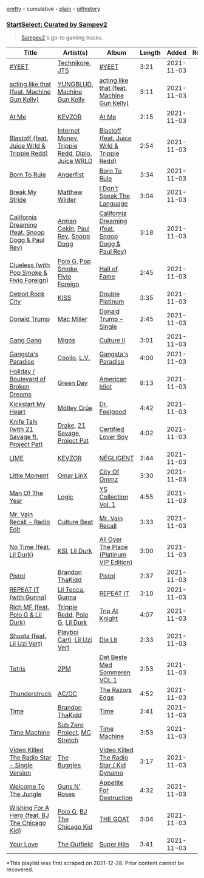 [pretty](/playlists/pretty/37i9dQZF1DX1xEPBKyoFUz.md) - cumulative - [plain](/playlists/plain/37i9dQZF1DX1xEPBKyoFUz) - [githistory](https://github.githistory.xyz/mackorone/spotify-playlist-archive/blob/main/playlists/plain/37i9dQZF1DX1xEPBKyoFUz)

### [StartSelect: Curated by Sampev2](https://open.spotify.com/playlist/1v1TyFBHU1O66sj35Jjlr3)

> <a href="https://www.twitch.tv/sampev2">Sampev2</a>'s go\-to gaming tracks.

| Title | Artist(s) | Album | Length | Added | Removed |
|---|---|---|---|---|---|
| [\#YEET](https://open.spotify.com/track/1m4a0UgyDVze3erZyH7im4) | [Technikore](https://open.spotify.com/artist/45mQUJrPyctvf2IhkVE0ym), [JTS](https://open.spotify.com/artist/1n9qeXgQufKhjWdgKFd3no) | [\#YEET](https://open.spotify.com/album/6EFK1xLkQnHBHJQDfz30BG) | 3:21 | 2021-11-03 |  |
| [acting like that \(feat\. Machine Gun Kelly\)](https://open.spotify.com/track/6PxNpy8jOjyZ8aGCD58LpW) | [YUNGBLUD](https://open.spotify.com/artist/6Ad91Jof8Niiw0lGLLi3NW), [Machine Gun Kelly](https://open.spotify.com/artist/6TIYQ3jFPwQSRmorSezPxX) | [acting like that \(feat\. Machine Gun Kelly\)](https://open.spotify.com/album/3RjX0PnYherdDTp2MWq0G1) | 3:11 | 2021-11-03 |  |
| [At Me](https://open.spotify.com/track/1YN04xz1MVqlRp5Oltkl6i) | [KEVZOR](https://open.spotify.com/artist/6E3uQqu3tML9MKdzxrIE7I) | [At Me](https://open.spotify.com/album/0fMfmcbUoLoZTfY5yCv7Ji) | 2:15 | 2021-11-03 |  |
| [Blastoff \(feat\. Juice Wrld & Trippie Redd\)](https://open.spotify.com/track/79vHcg0q40NY8PZ6Oyf0pA) | [Internet Money](https://open.spotify.com/artist/6MPCFvOQv5cIGfw3jODMF0), [Trippie Redd](https://open.spotify.com/artist/6Xgp2XMz1fhVYe7i6yNAax), [Diplo](https://open.spotify.com/artist/5fMUXHkw8R8eOP2RNVYEZX), [Juice WRLD](https://open.spotify.com/artist/4MCBfE4596Uoi2O4DtmEMz) | [Blastoff \(feat\. Juice Wrld & Trippie Redd\)](https://open.spotify.com/album/0YPVtDqEwrdXCD8TQgkEUd) | 2:54 | 2021-11-03 |  |
| [Born To Rule](https://open.spotify.com/track/59M6XSBTIleufOkw2d26GG) | [Angerfist](https://open.spotify.com/artist/4sQNUQjOYj9rV2sdfJ8laS) | [Born To Rule](https://open.spotify.com/album/4X73etcnkRxjYbDFhPbkH4) | 3:34 | 2021-11-03 |  |
| [Break My Stride](https://open.spotify.com/track/1mCsF9Tw4AkIZOjvZbZZdT) | [Matthew Wilder](https://open.spotify.com/artist/3bmFPbLMiLxtR9tFrTcKcP) | [I Don't Speak The Language](https://open.spotify.com/album/2coqGqbnSCAy740mClWesA) | 3:04 | 2021-11-03 |  |
| [California Dreaming \(feat\. Snoop Dogg & Paul Rey\)](https://open.spotify.com/track/5DOP9l0x4NvCIsS1tOGrre) | [Arman Cekin](https://open.spotify.com/artist/7vUJCRmF1if4uhMp2V3tRP), [Paul Rey](https://open.spotify.com/artist/5FjiYgLczmrP2j1gijAGWp), [Snoop Dogg](https://open.spotify.com/artist/7hJcb9fa4alzcOq3EaNPoG) | [California Dreaming \(feat\. Snoop Dogg & Paul Rey\)](https://open.spotify.com/album/0Hkb2Dvp5RkuVglYzrwG8y) | 3:18 | 2021-11-03 |  |
| [Clueless \(with Pop Smoke & Fivio Foreign\)](https://open.spotify.com/track/4CPcZHzSvIBM8AKhdHUwnL) | [Polo G](https://open.spotify.com/artist/6AgTAQt8XS6jRWi4sX7w49), [Pop Smoke](https://open.spotify.com/artist/0eDvMgVFoNV3TpwtrVCoTj), [Fivio Foreign](https://open.spotify.com/artist/14CHVeJGrR5xgUGQFV5BVM) | [Hall of Fame](https://open.spotify.com/album/7KSf6p0G0mZd7j60etVTwT) | 2:45 | 2021-11-03 |  |
| [Detroit Rock City](https://open.spotify.com/track/2jz6rWGqVCYsymwxGoaON4) | [KISS](https://open.spotify.com/artist/07XSN3sPlIlB2L2XNcTwJw) | [Double Platinum](https://open.spotify.com/album/7FNmV0xgcXHkXkAW2HRTFC) | 3:35 | 2021-11-03 |  |
| [Donald Trump](https://open.spotify.com/track/3uulVrxiI7iLTjOBZsaiF8) | [Mac Miller](https://open.spotify.com/artist/4LLpKhyESsyAXpc4laK94U) | [Donald Trump \- Single](https://open.spotify.com/album/6eFkuEfykAUpthUiUeu3zw) | 2:45 | 2021-11-03 |  |
| [Gang Gang](https://open.spotify.com/track/0KJEIWTEKMfBL2J7Sn3X5I) | [Migos](https://open.spotify.com/artist/6oMuImdp5ZcFhWP0ESe6mG) | [Culture II](https://open.spotify.com/album/5ZnasU3vhbAxJxUYNXeqOq) | 3:01 | 2021-11-03 |  |
| [Gangsta's Paradise](https://open.spotify.com/track/7lQWRAjyhTpCWFC0jmclT4) | [Coolio](https://open.spotify.com/artist/3y24n3XhZ96wgwRXjvS17T), [L.V.](https://open.spotify.com/artist/2LhsePRtgCo4THVKULQBL7) | [Gangsta's Paradise](https://open.spotify.com/album/0fYctMs4EvoEqzDh8Kmg5g) | 4:00 | 2021-11-03 |  |
| [Holiday / Boulevard of Broken Dreams](https://open.spotify.com/track/0MsrWnxQZxPAcov7c74sSo) | [Green Day](https://open.spotify.com/artist/7oPftvlwr6VrsViSDV7fJY) | [American Idiot](https://open.spotify.com/album/5dN7F9DV0Qg1XRdIgW8rke) | 8:13 | 2021-11-03 |  |
| [Kickstart My Heart](https://open.spotify.com/track/7GonnnalI2s19OCQO1J7Tf) | [Mötley Crüe](https://open.spotify.com/artist/0cc6vw3VN8YlIcvr1v7tBL) | [Dr\. Feelgood](https://open.spotify.com/album/6pL7kL9cOc0DpWCq6qJtxQ) | 4:42 | 2021-11-03 |  |
| [Knife Talk \(with 21 Savage ft\. Project Pat\)](https://open.spotify.com/track/2BcMwX1MPV6ZHP4tUT9uq6) | [Drake](https://open.spotify.com/artist/3TVXtAsR1Inumwj472S9r4), [21 Savage](https://open.spotify.com/artist/1URnnhqYAYcrqrcwql10ft), [Project Pat](https://open.spotify.com/artist/08Ld63UgKrJ0nZnCkzHtzc) | [Certified Lover Boy](https://open.spotify.com/album/3SpBlxme9WbeQdI9kx7KAV) | 4:02 | 2021-11-03 |  |
| [LIME](https://open.spotify.com/track/10g4q9bT6tjtYuQA6f4jnt) | [KEVZOR](https://open.spotify.com/artist/6E3uQqu3tML9MKdzxrIE7I) | [NÉGLIGENT](https://open.spotify.com/album/0f5BTNYUsEmDM1etkqLZ9q) | 2:44 | 2021-11-03 |  |
| [Little Moment](https://open.spotify.com/track/68hOYTya4zJ9h6YcZRs2D4) | [Omar LinX](https://open.spotify.com/artist/6fSNDuge2fLINdnCCbpZx6) | [City Of Ommz](https://open.spotify.com/album/0Euxe43ntcUcgXTqlV0PKd) | 3:30 | 2021-11-03 |  |
| [Man Of The Year](https://open.spotify.com/track/5U6HACLkmJFWvC75pnxPdw) | [Logic](https://open.spotify.com/artist/4xRYI6VqpkE3UwrDrAZL8L) | [YS Collection Vol\. 1](https://open.spotify.com/album/3UTazkAlLS4ZmVbIgJentC) | 4:55 | 2021-11-03 |  |
| [Mr\. Vain Recall \- Radio Edit](https://open.spotify.com/track/2JjDgorBAd8Er6IS5Weyok) | [Culture Beat](https://open.spotify.com/artist/0BZ3BHzfYwpd3k5TDnvAz8) | [Mr\. Vain Recall](https://open.spotify.com/album/2MbfEf37mAAu6LM5emtIIO) | 3:33 | 2021-11-03 |  |
| [No Time \(feat\. Lil Durk\)](https://open.spotify.com/track/1vicAuW47ccp1l5mYmaWi7) | [KSI](https://open.spotify.com/artist/1nzgtKYFckznkcVMR3Gg4z), [Lil Durk](https://open.spotify.com/artist/3hcs9uc56yIGFCSy9leWe7) | [All Over The Place \(Platinum VIP Edition\)](https://open.spotify.com/album/3WgAFg6y9jmNYLdC4xzHBF) | 3:00 | 2021-11-03 |  |
| [Pistol](https://open.spotify.com/track/3feJr3NFjEi5l6FeQz2iC7) | [Brandon ThaKidd](https://open.spotify.com/artist/4PSMGgQLpEIIeFJIpy8kT5) | [Pistol](https://open.spotify.com/album/1sFxIUZQjNaho9qH8freC3) | 2:37 | 2021-11-03 |  |
| [REPEAT IT \(with Gunna\)](https://open.spotify.com/track/21AJQhGZpujjZQXByZAXpr) | [Lil Tecca](https://open.spotify.com/artist/4Ga1P7PMIsmqEZqhYZQgDo), [Gunna](https://open.spotify.com/artist/2hlmm7s2ICUX0LVIhVFlZQ) | [REPEAT IT](https://open.spotify.com/album/0hTvuLmKKMWoBWgPPrpUKF) | 3:10 | 2021-11-03 |  |
| [Rich MF \(feat\. Polo G & Lil Durk\)](https://open.spotify.com/track/5KQxun2WxwDMsV7HCN2ONK) | [Trippie Redd](https://open.spotify.com/artist/6Xgp2XMz1fhVYe7i6yNAax), [Polo G](https://open.spotify.com/artist/6AgTAQt8XS6jRWi4sX7w49), [Lil Durk](https://open.spotify.com/artist/3hcs9uc56yIGFCSy9leWe7) | [Trip At Knight](https://open.spotify.com/album/2CKiKnlmneU5Lr0aQLB83Q) | 4:07 | 2021-11-03 |  |
| [Shoota \(feat\. Lil Uzi Vert\)](https://open.spotify.com/track/2BJSMvOGABRxokHKB0OI8i) | [Playboi Carti](https://open.spotify.com/artist/699OTQXzgjhIYAHMy9RyPD), [Lil Uzi Vert](https://open.spotify.com/artist/4O15NlyKLIASxsJ0PrXPfz) | [Die Lit](https://open.spotify.com/album/7dAm8ShwJLFm9SaJ6Yc58O) | 2:33 | 2021-11-03 |  |
| [Tetris](https://open.spotify.com/track/3JyXdfM541SDijbzUQxk4R) | [2PM](https://open.spotify.com/artist/2SWPwzY5BM9wE8c3anLu72) | [Det Beste Med Sommeren VOL 1](https://open.spotify.com/album/2EJZaU21ZxTrEhWXuFK1qp) | 2:53 | 2021-11-03 |  |
| [Thunderstruck](https://open.spotify.com/track/57bgtoPSgt236HzfBOd8kj) | [AC/DC](https://open.spotify.com/artist/711MCceyCBcFnzjGY4Q7Un) | [The Razors Edge](https://open.spotify.com/album/4vu7F6h90Br1ZtYYaqfITy) | 4:52 | 2021-11-03 |  |
| [Time](https://open.spotify.com/track/08lqC61UYaG5jtM0L9oRuM) | [Brandon ThaKidd](https://open.spotify.com/artist/4PSMGgQLpEIIeFJIpy8kT5) | [Time](https://open.spotify.com/album/2rRrBCKk56kHlSN2VUjmR7) | 2:41 | 2021-11-03 |  |
| [Time Machine](https://open.spotify.com/track/24Yh9vNFl3CXhdiRVRNZ7E) | [Sub Zero Project](https://open.spotify.com/artist/4f0OXMMSxr0r8Ztx6CdpAl), [MC Stretch](https://open.spotify.com/artist/6oIpax63yT9ajyekkcqv0L) | [Time Machine](https://open.spotify.com/album/6poLhdSD49CU6bNffCUFKF) | 3:53 | 2021-11-03 |  |
| [Video Killed The Radio Star \- Single Version](https://open.spotify.com/track/7nm8w9dMwTjlWDosdnxBSn) | [The Buggles](https://open.spotify.com/artist/057gc1fxmJ2vkctjQJ7Tal) | [Video Killed The Radio Star / Kid Dynamo](https://open.spotify.com/album/03mEmnXflyWoGIb9aB9ajq) | 3:17 | 2021-11-03 |  |
| [Welcome To The Jungle](https://open.spotify.com/track/0bVtevEgtDIeRjCJbK3Lmv) | [Guns N' Roses](https://open.spotify.com/artist/3qm84nBOXUEQ2vnTfUTTFC) | [Appetite For Destruction](https://open.spotify.com/album/3I9Z1nDCL4E0cP62flcbI5) | 4:32 | 2021-11-03 |  |
| [Wishing For A Hero \(feat\. BJ The Chicago Kid\)](https://open.spotify.com/track/192RjH0gN6en7nE6ElN96T) | [Polo G](https://open.spotify.com/artist/6AgTAQt8XS6jRWi4sX7w49), [BJ The Chicago Kid](https://open.spotify.com/artist/07d5etnpjriczFBB8pxmRe) | [THE GOAT](https://open.spotify.com/album/39xhYyNNDatQtgKw2KdXMz) | 3:04 | 2021-11-03 |  |
| [Your Love](https://open.spotify.com/track/5dRQUolXAVX3BbCiIxmSsf) | [The Outfield](https://open.spotify.com/artist/1zxDewzd2j1ZdSBGaYcr0y) | [Super Hits](https://open.spotify.com/album/5FfkiNcXAvagExRCLd8nn4) | 3:41 | 2021-11-03 |  |

\*This playlist was first scraped on 2021-12-28. Prior content cannot be recovered.